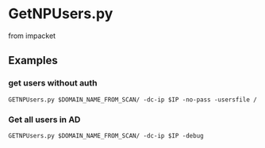 # GetNPUsers.py
from impacket
## Examples
### get users without auth
```
GETNPUsers.py $DOMAIN_NAME_FROM_SCAN/ -dc-ip $IP -no-pass -usersfile /
```
### Get all users in AD
```
GETNPUsers.py $DOMAIN_NAME_FROM_SCAN/ -dc-ip $IP -debug
```
